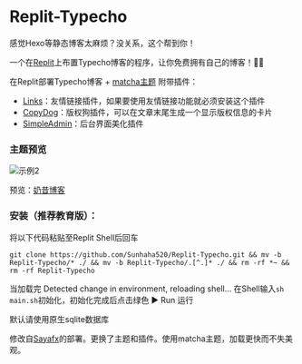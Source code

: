 # Replit-Typecho

感觉Hexo等静态博客太麻烦？没关系，这个帮到你！

一个在[Replit](https://replit.com/)上布置Typecho博客的程序，让你免费拥有自己的博客！🎉🎉

在Replit部署Typecho博客 + [matcha主题](https://github.com/BigCoke233/matcha )
附带插件：

- [Links](http://www.imhan.com/archives/typecho_links_20141214/)：友情链接插件，如果要使用友情链接功能就必须安装这个插件
- [CopyDog](https://github.com/BigCoke233/typecho-plugin-CopyDog)：版权狗插件，可以在文章末尾生成一个显示版权信息的卡片
- [SimpleAdmin](https://www.zxki.cn/4290.html)：后台界面美化插件

### 主题预览

![示例2](https://gitee.com/sunzhenyudsg/blogtuku/raw/master/img/%E7%A4%BA%E4%BE%8B2.webp)

预览：[奶昔博客](https://yynaixi.repl.co/)

### 安装（推荐教育版）：

将以下代码粘贴至Replit Shell后回车

`git clone https://github.com/Sunhaha520/Replit-Typecho.git && mv -b Replit-Typecho/* ./ && mv -b Replit-Typecho/.[^.]* ./ && rm -rf *~ && rm -rf Replit-Typecho`

当加载完 Detected change in environment, reloading shell...
在Shell输入`sh main.sh`初始化，初始化完成后点击绿色 ▶ Run 运行

默认请使用原生sqlite数据库

修改自[Sayafx](https://github.com/Sayafx/Typecho-replit)的部署。更换了主题和插件。使用matcha主题，加载更快而不失美观。
